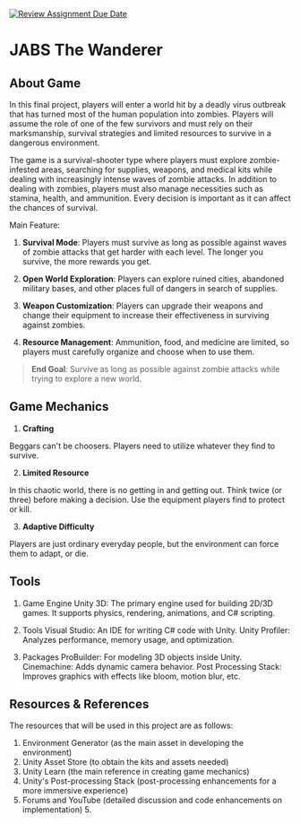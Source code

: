 [![Review Assignment Due Date](https://classroom.github.com/assets/deadline-readme-button-22041afd0340ce965d47ae6ef1cefeee28c7c493a6346c4f15d667ab976d596c.svg)](https://classroom.github.com/a/ZUtYscbQ)

# JABS The Wanderer

## About Game

In this final project, players will enter a world hit by a deadly virus outbreak that has turned most of the human population into zombies. Players will assume the role of one of the few survivors and must rely on their marksmanship, survival strategies and limited resources to survive in a dangerous environment.

The game is a survival-shooter type where players must explore zombie-infested areas, searching for supplies, weapons, and medical kits while dealing with increasingly intense waves of zombie attacks. In addition to dealing with zombies, players must also manage necessities such as stamina, health, and ammunition. Every decision is important as it can affect the chances of survival.


Main Feature:

1. **Survival Mode**: Players must survive as long as possible against waves of zombie attacks that get harder with each level. The longer you survive, the more rewards you get.

2. **Open World Exploration**: Players can explore ruined cities, abandoned military bases, and other places full of dangers in search of supplies.

3. **Weapon Customization**: Players can upgrade their weapons and change their equipment to increase their effectiveness in surviving against zombies.

4. **Resource Management**: Ammunition, food, and medicine are limited, so players must carefully organize and choose when to use them.

> **End Goal**: Survive as long as possible against zombie attacks while trying to explore a new world.

## Game Mechanics

1. **Crafting**

Beggars can't be choosers. Players need to utilize whatever they find to survive. 

2. **Limited Resource**
   
In this chaotic world, there is no getting in and getting out. Think twice (or three) before making a decision. Use the equipment players find to protect or kill.

3. **Adaptive Difficulty**
   
Players are just ordinary everyday people, but the environment can force them to adapt, or die.

## Tools

1. Game Engine
Unity 3D: The primary engine used for building 2D/3D games. It supports physics, rendering, animations, and C# scripting.

2. Tools
Visual Studio: An IDE for writing C# code with Unity.
Unity Profiler: Analyzes performance, memory usage, and optimization.

3. Packages
ProBuilder: For modeling 3D objects inside Unity.
Cinemachine: Adds dynamic camera behavior.
Post Processing Stack: Improves graphics with effects like bloom, motion blur, etc.

## Resources & References

The resources that will be used in this project are as follows:

1. Environment Generator (as the main asset in developing the environment)
2. Unity Asset Store (to obtain the kits and assets needed)
3. Unity Learn (the main reference in creating game mechanics)
4. Unity's Post-processing Stack (post-processing enhancements for a more immersive experience)
5. Forums and YouTube (detailed discussion and code enhancements on implementation) 5.
